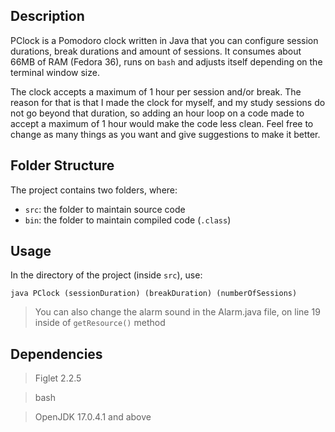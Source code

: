 ## Description

PClock is a Pomodoro clock written in Java that you can configure session durations, break durations and amount of sessions. It consumes about 66MB of RAM (Fedora 36), runs on `bash` and adjusts itself depending on the terminal window size.

The clock accepts a maximum of 1 hour per session and/or break. The reason for that is that I made the clock for myself, and my study sessions do not go beyond that duration, so adding an hour loop on a code made to accept a maximum of 1 hour would make the code less clean. Feel free to change as many things as you want and give suggestions to make it better.

## Folder Structure

The project contains two folders, where:

- `src`: the folder to maintain source code
- `bin`: the folder to maintain compiled code (`.class`)

## Usage

In the directory of the project (inside `src`), use:

``java PClock (sessionDuration) (breakDuration) (numberOfSessions)``

> You can also change the alarm sound in the Alarm.java file, on line 19 inside of `getResource()` method

## Dependencies

> Figlet 2.2.5

> bash

> OpenJDK 17.0.4.1 and above
